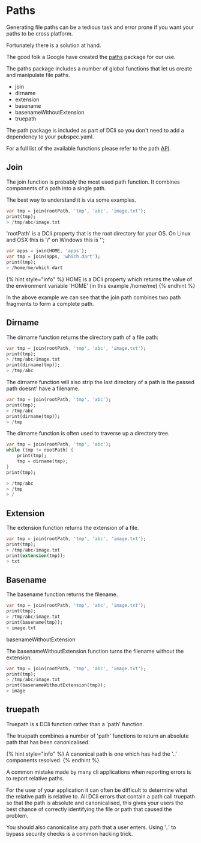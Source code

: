 # Paths

Generating file paths can be a tedious task and error prone if you want your paths to be cross platform.

Fortunately there is a solution at hand.

The good folk a Google have created the [paths](https://pub.dev/packages/path) package for our use.

The paths package includes a number of global functions that let us create and manipulate file paths.

* join
* dirname
* extension
* basename
* basenameWithoutExtension
* truepath

The path package is included as part of DCli so you don't need to add a dependency to your pubspec.yaml.

For a full list of the available functions please refer to the path [API](https://pub.dev/documentation/path/latest/).

## Join

The join function is probably the most used path function. It combines components of a path into a single path.

The best way to understand it is via some examples.

```dart
var tmp = join(rootPath, 'tmp', 'abc', 'image.txt');
print(tmp);
> /tmp/abc/image.txt
```

'rootPath' is a DCli property that is the root directory for your OS. On Linux and OSX this is '/' on Windows this is '\';

```dart
var apps = join(HOME, 'apps');
var tmp = join(apps, 'which.dart');
print(tmp);
> /home/me/which.dart
```

{% hint style="info" %}
HOME is a DCli property which returns the value of the environment variable 'HOME' \(in this example /home/me\)
{% endhint %}

In the above example we can see that the join path combines two path fragments to form a complete path.

## Dirname

The dirname function returns the directory path of a file path:

```dart
var tmp = join(rootPath, 'tmp', 'abc', 'image.txt');
print(tmp);
> /tmp/abc/image.txt
print(dirname(tmp));
> /tmp/abc
```

The dirname function will also strip the last directory of a path is the passed path doesnt' have a filename.

```dart
var tmp = join(rootPath, 'tmp', 'abc');
print(tmp);
> /tmp/abc
print(dirname(tmp));
> /tmp
```

The dirname function is often used to traverse up a directory tree.

```dart
var tmp = join(rootPath, 'tmp', 'abc');
while (tmp != rootPath) {
    print(tmp);
    tmp = dirname(tmp);
}
print(tmp);

> /tmp/abc
> /tmp
> /
```

## Extension

The extension function returns the extension of a file.

```dart
var tmp = join(rootPath, 'tmp', 'abc', 'image.txt');
print(tmp);
> /tmp/abc/image.txt
print(extension(tmp));
> txt
```

## Basename

The basename function returns the filename.

```dart
var tmp = join(rootPath, 'tmp', 'abc', 'image.txt');
print(tmp);
> /tmp/abc/image.txt
print(basename(tmp));
> image.txt
```

basenameWithoutExtension

The basenameWithoutExtension function turns the filename without the extension.

```dart
var tmp = join(rootPath, 'tmp', 'abc', 'image.txt');
print(tmp);
> /tmp/abc/image.txt
print(basenameWithoutExtension(tmp));
> image
```

## truepath

Truepath is s DCli function rather than a 'path' function.

The truepath combines a number of 'path' functions to return an absolute path that has been canonicalised.

{% hint style="info" %}
A canonical path is one which has had the '..' components resolved.
{% endhint %}

A common mistake made by many cli applications when reporting errors is to report relative paths.

For the user of your application it can often be difficult to determine what the relative path is relative to. All DCli errors that contain a path call truepath so that the path is absolute and canonicalised, this gives your users the best chance of correctly identifying the file or path that caused the problem.

You should also canonicalise any path that a user enters. Using '..' to bypass security checks is a common hacking trick.

